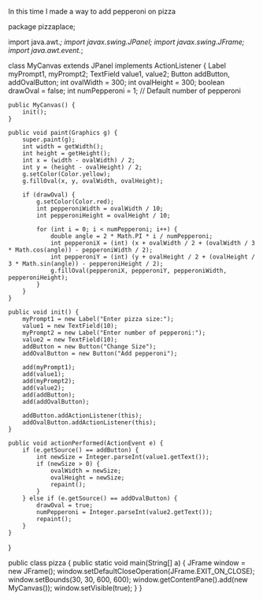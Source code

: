 In this time I made a way to add pepperoni on pizza


package pizzaplace;

import java.awt.*;
import javax.swing.JPanel;
import javax.swing.JFrame;
import java.awt.event.*;

class MyCanvas extends JPanel implements ActionListener {
    Label myPrompt1, myPrompt2;
    TextField value1, value2;
    Button addButton, addOvalButton;
    int ovalWidth = 300;
    int ovalHeight = 300;
    boolean drawOval = false;
    int numPepperoni = 1;  // Default number of pepperoni

    public MyCanvas() {
        init();
    }

    public void paint(Graphics g) {
        super.paint(g);
        int width = getWidth();
        int height = getHeight();
        int x = (width - ovalWidth) / 2;
        int y = (height - ovalHeight) / 2;
        g.setColor(Color.yellow);
        g.fillOval(x, y, ovalWidth, ovalHeight);

        if (drawOval) {
            g.setColor(Color.red);
            int pepperoniWidth = ovalWidth / 10;
            int pepperoniHeight = ovalHeight / 10;

            for (int i = 0; i < numPepperoni; i++) {
                double angle = 2 * Math.PI * i / numPepperoni;
                int pepperoniX = (int) (x + ovalWidth / 2 + (ovalWidth / 3 * Math.cos(angle)) - pepperoniWidth / 2);
                int pepperoniY = (int) (y + ovalHeight / 2 + (ovalHeight / 3 * Math.sin(angle)) - pepperoniHeight / 2);
                g.fillOval(pepperoniX, pepperoniY, pepperoniWidth, pepperoniHeight);
            }
        }
    }

    public void init() {
        myPrompt1 = new Label("Enter pizza size:");
        value1 = new TextField(10);
        myPrompt2 = new Label("Enter number of pepperoni:");
        value2 = new TextField(10);
        addButton = new Button("Change Size");
        addOvalButton = new Button("Add pepperoni");

        add(myPrompt1);
        add(value1);
        add(myPrompt2);
        add(value2);
        add(addButton);
        add(addOvalButton);

        addButton.addActionListener(this);
        addOvalButton.addActionListener(this);
    }

    public void actionPerformed(ActionEvent e) {
        if (e.getSource() == addButton) {
            int newSize = Integer.parseInt(value1.getText());
            if (newSize > 0) {
                ovalWidth = newSize;
                ovalHeight = newSize;
                repaint();
            }
        } else if (e.getSource() == addOvalButton) {
            drawOval = true;
            numPepperoni = Integer.parseInt(value2.getText());
            repaint();
        }
    }
}

public class pizza {
    public static void main(String[] a) {
        JFrame window = new JFrame();
        window.setDefaultCloseOperation(JFrame.EXIT_ON_CLOSE);
        window.setBounds(30, 30, 600, 600);
        window.getContentPane().add(new MyCanvas());
        window.setVisible(true);
    }
}

